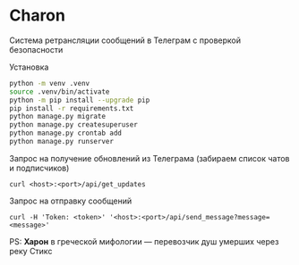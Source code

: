 # Charon

Система ретрансляции сообщений в Телеграм с проверкой безопасности

Установка
```bash
python -m venv .venv
source .venv/bin/activate
python -m pip install --upgrade pip
pip install -r requirements.txt
python manage.py migrate
python manage.py createsuperuser
python manage.py crontab add
python manage.py runserver
```

Запрос на получение обновлений из Телеграма (забираем список чатов и подписчиков)
```
curl <host>:<port>/api/get_updates
```

Запрос на отправку сообщений
```
curl -H 'Token: <token>' '<host>:<port>/api/send_message?message=<message>'
```

PS: **Харон** в греческой мифологии — перевозчик душ умерших через реку Стикс